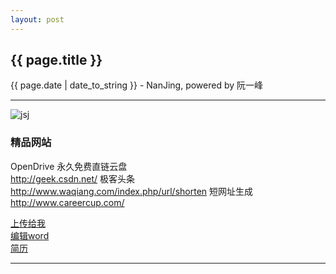 ```yaml
---
layout: post
---
```


<h2>{{ page.title }}</h2>
<p class='meta'>{{ page.date | date_to_string }} - NanJing,  powered by 阮一峰</p>

----------

![jsj](http://he110jean.opendrive.com/files/MzdfMTQ0MV9UY3k3Qg/sun.png)

### 精品网站 ###
OpenDrive 永久免费直链云盘  
http://geek.csdn.net/ 极客头条  
http://www.waqiang.com/index.php/url/shorten 短网址生成  
http://www.careercup.com/  

[上传给我](https://www.opendrive.com/folders?MzdfMzAxX3lWUUNr)  
[编辑word](https://he110jean.opendrive.com/files?MzdfMTQzNF9nRmFYSw)  
[简历](http://he110jean.opendrive.com/files/MzdfMjM2Nl9lTXV3SQ/hj-ss-dndx.pdf)  

----------
